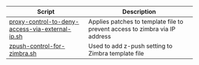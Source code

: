| Script | Description |
|--|--|
| [proxy-control-to-deny-access-via-external-ip.sh](https://github.com/monobilisim/mono.sh/main/tree/zimbra/proxy-control-to-deny-access-via-external-ip.sh) | Applies patches to template file to prevent access to zimbra via IP address |
| [zpush-control-for-zimbra.sh](https://github.com/monobilisim/mono.sh/main/tree/zimbra/zpush-control-for-zimbra.sh) | Used to add z-push setting to Zimbra template file |
